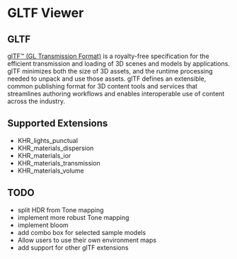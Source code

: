 # GLTF Viewer

## GLTF

[glTF™ (GL Transmission Format)](https://github.com/KhronosGroup/glTF/blob/main/extensions/2.0/Khronos/KHR_materials_transmission/README.md) is a royalty-free specification for the efficient transmission and loading of 3D scenes and models by applications. glTF minimizes both the size of 3D assets, and the runtime processing needed to unpack and use those assets. glTF defines an extensible, common publishing format for 3D content tools and services that streamlines authoring workflows and enables interoperable use of content across the industry.


## Supported Extensions

- KHR_lights_punctual
- KHR_materials_dispersion
- KHR_materials_ior
- KHR_materials_transmission
- KHR_materials_volume

## TODO
- split HDR from Tone mapping
- implement more robust Tone mapping
- implement bloom
- add combo box for selected sample models
- Allow users to use their own environment maps
- add support for other glTF extensions